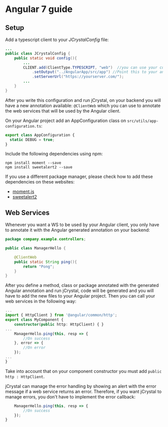 # Angular 7 guide

## Setup

Add a typescript client to your _JCrystalConfig_ file: 

```java
...
public class JCrystalConfig {
	public static void config(){
		...
		CLIENT.add(ClientType.TYPESCRIPT, "web")  //you can use your custom id
			.setOutput("../AngularApp/src/app") //Point this to your angular project src folder
			.setServerUrl("https://yourserver.com/");
    	...
	}
}
```

After you write this configuration and run jCrystal, on your backend you will have a new annotation available: `@ClientWeb` which you can use to annotate the web services that will be used by the Angular client.

On your Angular project add an AppConfiguration class on `src/utils/app-configuration.ts`:

```typescript
export class AppConfiguration {
  static DEBUG = true;
}
```

Include the following dependencies using npm:

```
npm install moment --save
npm install sweetalert2 --save
```
If you use a different package manager, please check how to add these dependencies on these websites: 
- [moment.js](https://momentjs.com/)
- [sweetalert2](https://github.com/sweetalert2/sweetalert2)

## Web Services
Whenever you want a WS to be used by your Angular client, you only have to annotate it with the Angular generated annotation on your backend:

```java
package company.example.controllers;

public class ManagerHello {

	@ClientWeb
	public static String ping(){
		return "Pong";
	}
}
```

After you define a method, class or package annotated with the generated Angular annotation and run jCrystal, code will be generated and you will have to add the new files to your Angular project. Then you can call your web services in the following way:

```typescript
...
import { HttpClient } from '@angular/common/http';
export class MyComponent {
	constructor(public http: HttpClient) { }
...
    ManagerHello.ping(this, resp => {
        //On success
    }, error => {
        //On error
    });
...
}
```

Take into account that on your component constructor you must add `public http : HttpClient`.

jCrystal can manage the error handling by showing an alert with the error message if a web service returns an error. Therefore, if you want jCrystal to manage errors, you don't have to implement the error callback:


```typescript
    ManagerHello.ping(this, resp => {
        //On success
    });
}
```